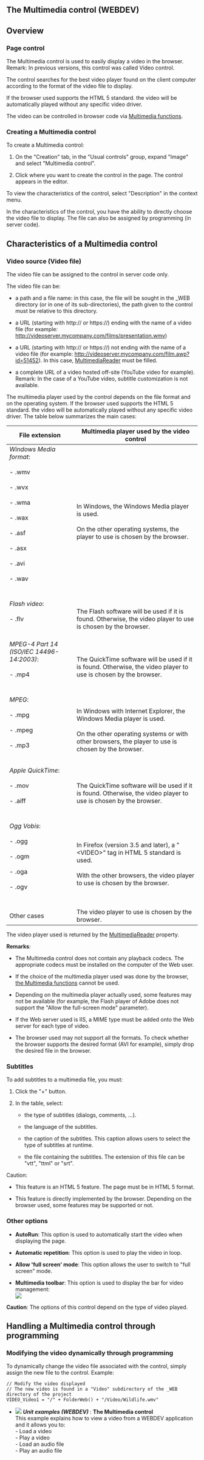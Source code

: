 


## The Multimedia control (WEBDEV)
			



<a name="NOTE1"></a>
<a name="NOTE1_1"></a>


## Overview
<a name="overview_ELTTEXTE000269"></a>


### Page control
<a name="page_control_ELTPARAGRAPHE000011"></a>

The Multimedia control is used to easily display a video in the browser.
 Remark: In previous versions, this control was called Video control.

The control searches for the best video player found on the client computer according to the format of the video file to display. 

If the browser used supports the HTML 5 standard. the video will be automatically played without any specific video driver. 

The video can be controlled in browser code via [Multimedia functions](../WDLang1/1000015005.md).


### Creating a Multimedia control
<a name="creating_multimedia_control_ELTPARAGRAPHE000029"></a>

To create a Multimedia control: 

1. On the "Creation" tab, in the "Usual controls" group, expand "Image" and select "Multimedia control".

2. Click where you want to create the control in the page. The control appears in the editor.




To view the characteristics of the control, select "Description" in the context menu.

In the characteristics of the control, you have the ability to directly choose the video file to display. The file can also be assigned by programming (in server code).

<a name="NOTE2"></a>
<a name="NOTE2_1"></a>


## Characteristics of a Multimedia control
<a name="characteristics_multimedia_control_ELTTEXTE000299"></a>


### Video source (Video file)
<a name="video_source_video_file_ELTPARAGRAPHE000057"></a>

The video file can be assigned to the control in server code only.

The video file can be:

- a path and a file name: in this case, the file will be sought in the _WEB directory (or in one of its sub-directories), the path given to the control must be relative to this directory.

- a URL (starting with http:// or https://) ending with the name of a video file (for example: http://videoserver.mycompany.com/films/presentation.wmv)

- a URL (starting with http:// or https://) not ending with the name of a video file (for example: http://videoserver.mycompany.com/film.awp?id=51452). In this case, [MultimediaReader](../Proprietes/1000019055.md) must be filled.

- a complete URL of a video hosted off-site (YouTube video for example). 
	Remark: In the case of a YouTube video, subtitle customization is not available.




The multimedia player used by the control depends on the file format and on the operating system.
If the browser used supports the HTML 5 standard. the video will be automatically played without any specific video driver. 
The table below summarizes the main cases:

| File extension | Multimedia player used by the video control |
| --- | --- |
| *Windows Media format*:<br><br>- .wmv<br><br>- .wvx<br><br>- .wma<br><br>- .wax<br><br>- .asf<br><br>- .asx<br><br>- .avi<br><br>- .wav<br><br><br> | In Windows, the Windows Media player is used.<br><br>On the other operating systems, the player to use is chosen by the browser. |
| *Flash video*:<br><br>- .flv<br><br><br> | The Flash software will be used if it is found. Otherwise, the video player to use is chosen by the browser. |
| *MPEG-4 Part 14 (ISO/IEC 14496-14:2003)*:<br><br>- .mp4<br><br><br> | The QuickTime software will be used if it is found. Otherwise, the video player to use is chosen by the browser. |
| *MPEG*:<br><br>- .mpg<br><br>- .mpeg<br><br>- .mp3<br><br><br> | In Windows with Internet Explorer, the Windows Media player is used.<br><br>On the other operating systems or with other browsers, the player to use is chosen by the browser. |
| *Apple QuickTime*:<br><br>- .mov<br><br>- .aiff<br><br><br> | The QuickTime software will be used if it is found. Otherwise, the video player to use is chosen by the browser. |
| *Ogg Vobis*:<br><br>- .ogg<br><br>- .ogm<br><br>- .oga<br><br>- .ogv<br><br><br> | In Firefox (version 3.5 and later), a "&lt;VIDEO&gt;" tag in HTML 5 standard is used.<br><br>With the other browsers, the video player to use is chosen by the browser. |
| Other cases | The video player to use is chosen by the browser. |


The video player used is returned by the [MultimediaReader](../Proprietes/1000019055.md) property.

**Remarks**: 

- The Multimedia control does not contain any playback codecs. The appropriate codecs must be installed on the computer of the Web user.

- If the choice of the multimedia player used was done by the browser, [the Multimedia functions](../WDLang1/1000015005.md) cannot be used.

- Depending on the multimedia player actually used, some features may not be available (for example, the Flash player of Adobe does not support the "Allow the full-screen mode" parameter).

- If the Web server used is IIS, a MIME type must be added onto the Web server for each type of video. 

- The browser used may not support all the formats. To check whether the browser supports the desired format (AVI for example), simply drop the desired file in the browser. 





### Subtitles
<a name="subtitles_ELTPARAGRAPHE000167"></a>

To add subtitles to a multimedia file, you must: 

1. Click the "+" button. 

2. In the table, select: 

	- the type of subtitles (dialogs, comments, ...). 

	- the language of the subtitles. 

	- the caption of the subtitles. This caption allows users to select the type of subtitles at runtime. 

	- the file containing the subtitles. The extension of this file can be "vtt", "ttml" or "srt". 







Caution: 

- This feature is an HTML 5 feature. The page must be in HTML 5 format. 

- This feature is directly implemented by the browser. Depending on the browser used, some features may be supported or not. 





### Other options
<a name="other_options_ELTPARAGRAPHE000185"></a>

- **AutoRun**: This option is used to automatically start the video when displaying the page.

- **Automatic repetition**: This option is used to play the video in loop.  

- **Allow 'full screen' mode**: This option allows the user to switch to "full screen" mode. 

- **Multimedia toolbar**: This option is used to display the bar for video management: <br>![](https://doc.pcsoft.fr/en-US/images/image.awp?langid=3&name=Barre_multimedia.gif)





**Caution**: The options of this control depend on the type of video played.

<a name="NOTE3"></a>
<a name="NOTE3_1"></a>


## Handling a Multimedia control through programming
<a name="handling_multimedia_control_through_programming_ELTTEXTE000335"></a>


### Modifying the video dynamically through programming 
<a name="modifying_the_video_dynamically_through_programming_ELTPARAGRAPHE000216"></a>To dynamically change the video file associated with the control, simply assign the new file to the control. Example: 


```wl
// Modify the video displayed
// The new video is found in a "Video" subdirectory of the _WEB directory of the project
VIDEO_Video1 = "/" + FolderWeb() + "/Video/Wildlife.wmv"
```



- ![](https://doc.pcsoft.fr/en-US/images/image.awp?langid=3&name=TheMultimediacontrol.gif) ***Unit examples (WEBDEV)*** : **The Multimedia control** <br>This example explains how to view a video from a WEBDEV application and it allows you to:<br>- Load a video<br>- Play a video<br>- Load an audio file<br>- Play an audio file



